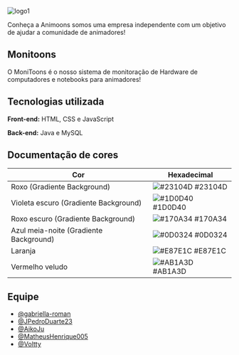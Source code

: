 ![logo1](https://github.com/AniMoons-SPTech/MoniToons/assets/89167232/ba1446d7-4927-4904-a5ef-ec6b7780fe46)

Conheça a Animoons somos uma empresa independente com um objetivo de ajudar a comunidade de animadores!

## **Monitoons**
O MoniToons é o nosso sistema de monitoração de Hardware de computadores e notebooks para animadores!


## **Tecnologias utilizada**

**Front-end:** HTML, CSS e JavaScript 

**Back-end:** Java e MySQL

## **Documentação de cores**

| Cor               | Hexadecimal                                                |
| ----------------- | ---------------------------------------------------------------- |
| Roxo (Gradiente Background)      | ![#23104D](https://via.placeholder.com/10/23104D?text=+)  #23104D |
| Violeta escuro (Gradiente Background)    | ![#1D0D40](https://via.placeholder.com/10/1D0D40?text=+) #1D0D40 |
| Roxo escuro (Gradiente Background)     | ![#170A34](https://via.placeholder.com/10/170A34?text=+) #170A34 |
| Azul meia-noite (Gradiente Background)      | ![#0D0324](https://via.placeholder.com/10/0D0324?text=+) #0D0324 |
| Laranja      | ![#E87E1C](https://via.placeholder.com/10/E87E1C?text=+) #E87E1C |
| Vermelho veludo      | ![#AB1A3D](https://via.placeholder.com/10/AB1A3D?text=+) #AB1A3D |


## **Equipe**
- [@gabriella-roman](https://github.com/gabriella-roman)
- [@JPedroDuarte23](https://github.com/JPedroDuarte23)
- [@AikoJu](https://github.com/AikoJu)
- [@MatheusHenrique005](https://github.com/MatheusHenrique005)
- [@Voltty](https://github.com/Voltty) 
